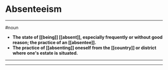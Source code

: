 # Absenteeism
---
#noun
- **The state of [[being]] [[absent]], especially frequently or without good reason; the practice of an [[absentee]].**
- **The practice of [[absenting]] oneself from the [[country]] or district where one's estate is situated.**
---
---
